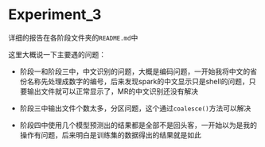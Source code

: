 # Experiment_3

详细的报告在各阶段文件夹的`README.md`中

这里大概说一下主要遇的问题：

- 阶段一和阶段三中，中文识别的问题，大概是编码问题，一开始我将中文的省份名称先处理成数字的编号，后来发现spark的中文显示只是shell的问题，只要输出文件就可以正常显示了，MR的中文识别还没有解决

- 阶段三中输出文件个数太多，分区问题，这个通过`coalesce()`方法可以解决

- 阶段四中使用几个模型预测出的结果都是全部不是回头客，一开始以为是我的操作有问题，后来明白是训练集的数据得出的结果就是如此